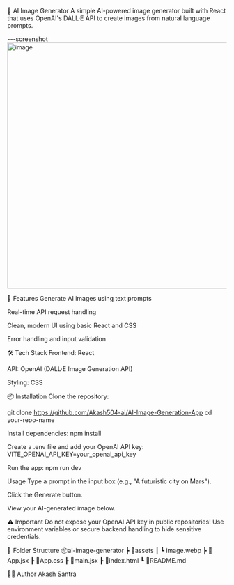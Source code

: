 🧠 AI Image Generator
A simple AI-powered image generator built with React that uses OpenAI's DALL·E API to create images from natural language prompts.

---screenshot
<img width="599" height="565" alt="image" src="https://github.com/user-attachments/assets/bb0c0f04-a4a3-4bd2-a5ee-6678a1594fab" />

🚀 Features
Generate AI images using text prompts

Real-time API request handling

Clean, modern UI using basic React and CSS

Error handling and input validation

🛠️ Tech Stack
Frontend: React

API: OpenAI (DALL·E Image Generation API)

Styling: CSS

📦 Installation
Clone the repository:

git clone https://github.com/Akash504-ai/AI-Image-Generation-App
cd your-repo-name


Install dependencies:
npm install

Create a .env file and add your OpenAI API key:
VITE_OPENAI_API_KEY=your_openai_api_key

Run the app:
npm run dev

 Usage
Type a prompt in the input box (e.g., "A futuristic city on Mars").

Click the Generate button.

View your AI-generated image below.

⚠️ Important
Do not expose your OpenAI API key in public repositories!
Use environment variables or secure backend handling to hide sensitive credentials.

📁 Folder Structure
📦ai-image-generator
 ┣ 📂assets
 ┃ ┗ image.webp
 ┣ 📄App.jsx
 ┣ 📄App.css
 ┣ 📄main.jsx
 ┣ 📄index.html
 ┗ 📄README.md

🧑‍💻 Author
Akash Santra
